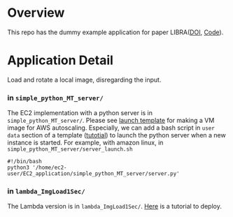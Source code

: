 # Overview
This repo has the dummy example application for paper LIBRA([DOI](https://doi.ieeecomputersociety.org/10.1109/IC2E52221.2021.00028), [Code](https://github.com/Zongshun96/LIBRA)).

# Application Detail
Load and rotate a local image, disregarding the input.

### in `simple_python_MT_server/`
The EC2 implementation with a python server is in `simple_python_MT_server/`. 
Please see [launch template](https://docs.aws.amazon.com/AWSEC2/latest/UserGuide/create-launch-template.html) for making a VM image for AWS autoscaling. Especially, we can add a bash script in `user data` section of a template ([tutotial](https://docs.aws.amazon.com/autoscaling/ec2/userguide/create-launch-template.html#advanced-settings-for-your-launch-template)) to launch the python server when a new instance is started.
For example, with amazon linux, in `simple_python_MT_server/server_launch.sh`
```
#!/bin/bash
python3 '/home/ec2-user/EC2_application/simple_python_MT_server/server.py'
```

### in `lambda_ImgLoad1Sec/`
The Lambda version is in `lambda_ImgLoad1Sec/`. [Here](https://docs.aws.amazon.com/lambda/latest/dg/python-package.html) is a tutorial to deploy.